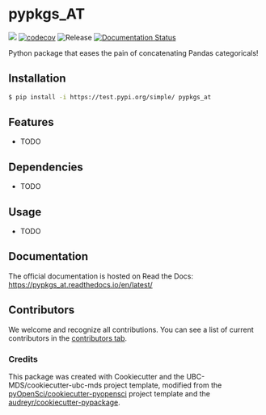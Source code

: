 # pypkgs_AT 

![](https://github.com/athy9193/pypkgs_at/workflows/build/badge.svg) [![codecov](https://codecov.io/gh/athy9193/pypkgs_at/branch/main/graph/badge.svg)](https://codecov.io/gh/athy9193/pypkgs_at) ![Release](https://github.com/athy9193/pypkgs_at/workflows/Release/badge.svg) [![Documentation Status](https://readthedocs.org/projects/pypkgs_at/badge/?version=latest)](https://pypkgs_at.readthedocs.io/en/latest/?badge=latest)

Python package that eases the pain of concatenating Pandas categoricals!

## Installation

```bash
$ pip install -i https://test.pypi.org/simple/ pypkgs_at
```

## Features

- TODO

## Dependencies

- TODO

## Usage

- TODO

## Documentation

The official documentation is hosted on Read the Docs: https://pypkgs_at.readthedocs.io/en/latest/

## Contributors

We welcome and recognize all contributions. You can see a list of current contributors in the [contributors tab](https://github.com/athy9193/pypkgs_at/graphs/contributors).

### Credits

This package was created with Cookiecutter and the UBC-MDS/cookiecutter-ubc-mds project template, modified from the [pyOpenSci/cookiecutter-pyopensci](https://github.com/pyOpenSci/cookiecutter-pyopensci) project template and the [audreyr/cookiecutter-pypackage](https://github.com/audreyr/cookiecutter-pypackage).
